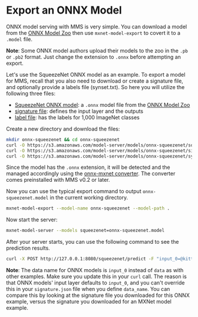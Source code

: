 # Export an ONNX Model

ONNX model serving with MMS is very simple. You can download a model from the [ONNX Model Zoo](https://github.com/onnx/models) then use `mxnet-model-export` to covert it to a `.model` file.

**Note**: Some ONNX model authors upload their models to the zoo in the `.pb` or `.pb2` format. Just change the extension to `.onnx` before attempting an export.

Let's use the SqueezeNet ONNX model as an example. To export a model for MMS, recall that you also need to download or create a signature file, and optionally provide a labels file (synset.txt). So here you will utilize the following three files:
* [SqueezeNet ONNX model](https://s3.amazonaws.com/model-server/models/onnx-squeezenet/squeezenet.onnx): a `.onnx` model file from the [ONNX Model Zoo](https://github.com/onnx/models)
* [signature file](https://s3.amazonaws.com/model-server/models/onnx-squeezenet/signature.json): defines the input layer and the outputs
* [label file](https://s3.amazonaws.com/model-server/models/onnx-squeezenet/synset.txt): has the labels for 1,000 ImageNet classes

Create a new directory and download the files:

```bash
mkdir onnx-squeezenet && cd onnx-squeezenet
curl -O https://s3.amazonaws.com/model-server/models/onnx-squeezenet/squeezenet.onnx
curl -O https://s3.amazonaws.com/model-server/models/onnx-squeezenet/signature.json
curl -O https://s3.amazonaws.com/model-server/models/onnx-squeezenet/synset.txt
```

Since the model has the `.onnx` extension, it will be detected and the managed accordingly using the [onnx-mxnet converter](https://github.com/onnx/onnx-mxnet). The converter comes preinstalled with MMS v0.2 or later.

Now you can use the typical export command to output `onnx-squeezenet.model` in the current working directory.

```bash
mxnet-model-export --model-name onnx-squeezenet --model-path .
```

Now start the server:

```bash
mxnet-model-server --models squeezenet=onnx-squeezenet.model
```

After your server starts, you can use the following command to see the prediction results.

```bash
curl -X POST http://127.0.0.1:8080/squeezenet/predict -F "input_0=@kitten.jpg"
```

**Note**: The data name for ONNX models is `input_0` instead of `data` as with other examples. Make sure you update this in your `curl` call. The reason is that ONNX models' input layer defaults to `input_0`, and you can't override this in your `signature.json` file when you define `data_name`. You can compare this by looking at the signature file you downloaded for this ONNX example, versus the signature you downloaded for an MXNet model example.
